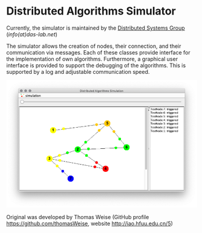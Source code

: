 # Distributed Algorithms Simulator

Currently, the simulator is maintained by the [Distributed Systems Group](http://www.uni-kassel.de/eecs/vs) (*info(at)das-lab.net*)

The simulator allows the creation of nodes, their connection, and their communication via messages. Each of these classes provide interface for the implementation of own algorithms. Furthermore, a graphical user interface is provided to support the debugging of the algorithms. This is supported by a log and adjustable communication speed.

![Screenshot of the Distributed Algorithms Simulator](img/Screenshot.png)

Original was developed by Thomas Weise (GitHub profile https://github.com/thomasWeise, website http://iao.hfuu.edu.cn/5)

